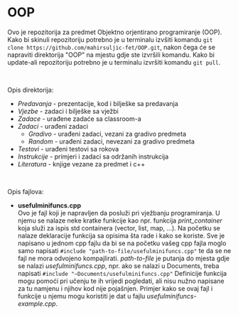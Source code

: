 # OOP

Ovo je repozitorija za predmet Objektno orjentirano programiranje (OOP).
Kako bi skinuli repozitoriju potrebno je u terminalu izvšiti komandu `git clone https://github.com/mahirsuljic-fet/OOP.git`,
nakon čega će se napraviti direktorija "OOP" na mjestu gdje ste izvršili komandu. Kako bi update-ali repozitoriju potrebno je u terminalu izvršiti komandu `git pull`.

<br>

Opis direktorija:
- _Predavanja_	- prezentacije, kod i bilješke sa predavanja  
- _Vjezbe_		- zadaci i bilješke sa vježbi  
- _Zadace_   	- urađene zadaće sa classroom-a  
- _Zadaci_  	- urađeni zadaci
    - _Gradivo_     - urađeni zadaci, vezani za gradivo predmeta
    - _Random_ 	    - urađeni zadaci, nevezani za gradivo predmeta
- _Testovi_  	- urađeni testovi sa rokova
- _Instrukcije_ - primjeri i zadaci sa održanih instrukcija
- _Literatura_  - knjige vezane za predmet i c++

<br>

Opis fajlova:  
- **usefulminifuncs.cpp**  
	Ovo je fajl koji je napravljen da posluži pri vježbanju programiranja.
	U njemu se nalaze neke kratke funkcije kao npr. funkcija _print_container_ koja služi za ispis std containera (vector, list, map, ...).
	Na početku se nalaze deklaracije funkcija sa opisima šta rade i kako se koriste.
	Sve je napisano u jednom cpp fajlu da bi se na početku vašeg cpp fajla moglo samo napisati `#include "path-to-file/usefulminifuncs.cpp"` te da se ne fajl ne mora odvojeno kompajlirati.
	_path-to-file_ je putanja do mjesta gdje se nalazi _usefulminifuncs.cpp_, npr. ako se nalazi u Documents, treba napisati `#include "~Documents/usefulminifuncs.cpp"`
	Definicije funkcija mogu pomoći pri učenju te ih vrijedi pogledati, ali nisu nužno napisane za tu namjenu i njihov kod nije pojašnjen.
	Primjer kako se ovaj fajl i funkcije u njemu mogu koristiti je dat u fajlu _usefulminifuncs-example.cpp_.
